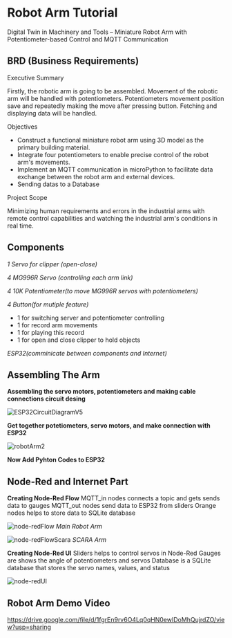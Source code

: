 # Robot Arm Tutorial

Digital Twin in Machinery and Tools – Miniature Robot Arm with Potentiometer-based Control and MQTT Communication

## BRD (Business Requirements)

Executive Summary

Firstly, the robotic arm is going to be assembled. Movement of the robotic arm will be handled with
potentiometers. Potentiometers movement position save and repeatedly making the move after pressing button.
Fetching and displaying data will be handled.

Objectives

- Construct a functional miniature robot arm using 3D model as the primary building material.
- Integrate four potentiometers to enable precise control of the robot arm's movements.
- Implement an MQTT communication in microPython to facilitate data exchange between the
robot arm and external devices.
- Sending datas to a Database

Project Scope

Minimizing human requirements and errors in the industrial arms with remote control capabilities and
watching the industrial arm's conditions in real time.

## Components

*1 Servo for clipper (open-close)*

*4 MG996R Servo (controlling each arm link)*

*4 10K Potentiometer(to move MG996R servos with potentiometers)*

*4 Button(for mutiple feature)*
- 1 for switching server and potentiometer controlling
- 1 for record arm movements
- 1 for playing this record
- 1 for open and close clipper to hold objects

*ESP32(comminicate between components and Internet)*

## Assembling The Arm
**Assembling the servo motors, potentiometers and making cable connections circuit desing**

![ESP32CircuitDiagramV5](https://github.com/berkayguzel06/Robot-Arm/assets/98205992/23ebbd96-525e-4696-9a99-da37cd3d2bbf)

**Get together potetiometers, servo motors, and make connection with ESP32**

![robotArm2](https://github.com/berkayguzel06/Robot-Arm/assets/98205992/6be566cc-aa5a-4c35-b995-0484e72c797d)

**Now Add Pyhton Codes to ESP32**

## Node-Red and Internet Part

**Creating Node-Red Flow**
MQTT_in nodes connects a topic and gets sends data to gauges
MQTT_out nodes send data to ESP32  from sliders
Orange nodes helps to store data to SQLite database

![node-redFlow](https://github.com/berkayguzel06/Robot-Arm/assets/98205992/aac00e82-0267-46b0-9602-24e12cf8e93d)
*Main Robot Arm*

![node-redFlowScara](https://github.com/berkayguzel06/Robot-Arm/assets/98205992/76052f0e-2ddb-4db0-8cb8-28b0da98633b)
*SCARA Arm*

**Creating Node-Red UI**
Sliders helps to control servos in Node-Red
Gauges are shows the angle of potentiometers and servos
Database is a SQLite database that stores the servo names, values, and status

![node-redUI](https://github.com/berkayguzel06/Robot-Arm/assets/98205992/a1f10409-3f53-42a6-8686-6eeeba0e6468)

## Robot Arm Demo Video
https://drive.google.com/file/d/1fgrEn9rv6O4Lq0qHN0ewIDoMhQujrdZO/view?usp=sharing
